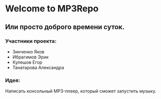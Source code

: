 #                           Welcome to MP3Repo

## Или просто доброго времени суток. 

###  Участники проекта:

- Зинченко Яков
- Ибрагимов Эрик
- Кулешов Егор
- Танатарова Александра

### Идея: 

Написать консольный MP3-плеер, который сможет запустить музыку.
